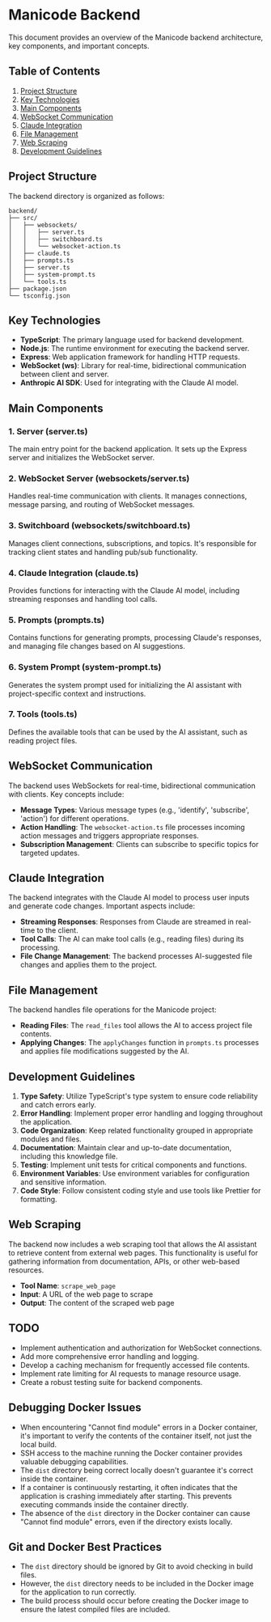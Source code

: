 
# Manicode Backend

This document provides an overview of the Manicode backend architecture, key components, and important concepts.

## Table of Contents

1. [Project Structure](#project-structure)
2. [Key Technologies](#key-technologies)
3. [Main Components](#main-components)
4. [WebSocket Communication](#websocket-communication)
5. [Claude Integration](#claude-integration)
6. [File Management](#file-management)
7. [Web Scraping](#web-scraping)
8. [Development Guidelines](#development-guidelines)

## Project Structure

The backend directory is organized as follows:

```
backend/
├── src/
│   ├── websockets/
│   │   ├── server.ts
│   │   ├── switchboard.ts
│   │   └── websocket-action.ts
│   ├── claude.ts
│   ├── prompts.ts
│   ├── server.ts
│   ├── system-prompt.ts
│   └── tools.ts
├── package.json
└── tsconfig.json
```

## Key Technologies

- **TypeScript**: The primary language used for backend development.
- **Node.js**: The runtime environment for executing the backend server.
- **Express**: Web application framework for handling HTTP requests.
- **WebSocket (ws)**: Library for real-time, bidirectional communication between client and server.
- **Anthropic AI SDK**: Used for integrating with the Claude AI model.

## Main Components

### 1. Server (server.ts)

The main entry point for the backend application. It sets up the Express server and initializes the WebSocket server.

### 2. WebSocket Server (websockets/server.ts)

Handles real-time communication with clients. It manages connections, message parsing, and routing of WebSocket messages.

### 3. Switchboard (websockets/switchboard.ts)

Manages client connections, subscriptions, and topics. It's responsible for tracking client states and handling pub/sub functionality.

### 4. Claude Integration (claude.ts)

Provides functions for interacting with the Claude AI model, including streaming responses and handling tool calls.

### 5. Prompts (prompts.ts)

Contains functions for generating prompts, processing Claude's responses, and managing file changes based on AI suggestions.

### 6. System Prompt (system-prompt.ts)

Generates the system prompt used for initializing the AI assistant with project-specific context and instructions.

### 7. Tools (tools.ts)

Defines the available tools that can be used by the AI assistant, such as reading project files.

## WebSocket Communication

The backend uses WebSockets for real-time, bidirectional communication with clients. Key concepts include:

- **Message Types**: Various message types (e.g., 'identify', 'subscribe', 'action') for different operations.
- **Action Handling**: The `websocket-action.ts` file processes incoming action messages and triggers appropriate responses.
- **Subscription Management**: Clients can subscribe to specific topics for targeted updates.

## Claude Integration

The backend integrates with the Claude AI model to process user inputs and generate code changes. Important aspects include:

- **Streaming Responses**: Responses from Claude are streamed in real-time to the client.
- **Tool Calls**: The AI can make tool calls (e.g., reading files) during its processing.
- **File Change Management**: The backend processes AI-suggested file changes and applies them to the project.

## File Management

The backend handles file operations for the Manicode project:

- **Reading Files**: The `read_files` tool allows the AI to access project file contents.
- **Applying Changes**: The `applyChanges` function in `prompts.ts` processes and applies file modifications suggested by the AI.

## Development Guidelines

1. **Type Safety**: Utilize TypeScript's type system to ensure code reliability and catch errors early.
2. **Error Handling**: Implement proper error handling and logging throughout the application.
3. **Code Organization**: Keep related functionality grouped in appropriate modules and files.
4. **Documentation**: Maintain clear and up-to-date documentation, including this knowledge file.
5. **Testing**: Implement unit tests for critical components and functions.
6. **Environment Variables**: Use environment variables for configuration and sensitive information.
7. **Code Style**: Follow consistent coding style and use tools like Prettier for formatting.

## Web Scraping

The backend now includes a web scraping tool that allows the AI assistant to retrieve content from external web pages. This functionality is useful for gathering information from documentation, APIs, or other web-based resources.

- **Tool Name**: `scrape_web_page`
- **Input**: A URL of the web page to scrape
- **Output**: The content of the scraped web page

## TODO

- Implement authentication and authorization for WebSocket connections.
- Add more comprehensive error handling and logging.
- Develop a caching mechanism for frequently accessed file contents.
- Implement rate limiting for AI requests to manage resource usage.
- Create a robust testing suite for backend components.

## Debugging Docker Issues

- When encountering "Cannot find module" errors in a Docker container, it's important to verify the contents of the container itself, not just the local build.
- SSH access to the machine running the Docker container provides valuable debugging capabilities.
- The `dist` directory being correct locally doesn't guarantee it's correct inside the container.
- If a container is continuously restarting, it often indicates that the application is crashing immediately after starting. This prevents executing commands inside the container directly.
- The absence of the `dist` directory in the Docker container can cause "Cannot find module" errors, even if the directory exists locally.

## Git and Docker Best Practices

- The `dist` directory should be ignored by Git to avoid checking in build files.
- However, the `dist` directory needs to be included in the Docker image for the application to run correctly.
- The build process should occur before creating the Docker image to ensure the latest compiled files are included.
